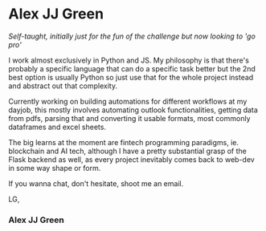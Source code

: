 # Alex JJ Green

*Self-taught,* *initially* *just* *for* *the* *fun* *of* *the* *challenge* *but* *now* *looking* *to* *'go* *pro'*

I work almost exclusively in Python and JS. My philosophy is that there's probably a specific language that can do a specific task better but the 2nd best option is usually Python so just use that for the whole project instead and abstract out that complexity.

Currently working on building automations for different workflows at my dayjob, this mostly involves automating outlook functionalities, getting data from pdfs, parsing that and converting it usable formats, most commonly dataframes and excel sheets.

The big learns at the moment are fintech programming paradigms, ie. blockchain and AI tech, although I have a pretty substantial grasp of the Flask backend as well, as every project inevitably comes back to web-dev in some way shape or form.

If you wanna chat, don't hesitate, shoot me an email.

LG,

### Alex JJ Green

<!--
**AlexJJGreen/alexjjgreen** is a ✨ _special_ ✨ repository because its `README.md` (this file) appears on your GitHub profile.

Here are some ideas to get you started:

- 🔭 I’m currently working on ...
- 🌱 I’m currently learning ...
- 👯 I’m looking to collaborate on ...
- 🤔 I’m looking for help with ...
- 💬 Ask me about ...
- 📫 How to reach me: ...
- 😄 Pronouns: ...
- ⚡ Fun fact: ...
-->

